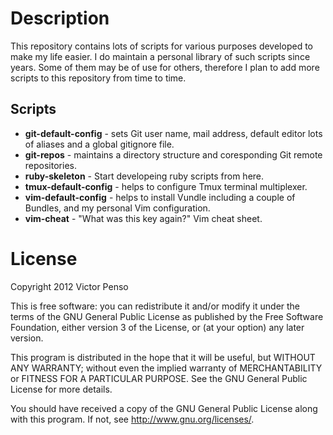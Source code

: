 Description
===========

This repository contains lots of scripts for various purposes
developed to make my life easier. I do maintain a personal 
library of such scripts since years. Some of them may be of
use for others, therefore I plan to add more scripts to this
repository from time to time. 

Scripts
-------

* **git-default-config** - sets Git user name, mail address, 
  default editor lots of aliases and a global gitignore file.
* **git-repos** - maintains a directory structure and coresponding 
  Git remote repositories.
* **ruby-skeleton** - Start developeing ruby scripts from here.
* **tmux-default-config** - helps to configure Tmux terminal
  multiplexer.
* **vim-default-config** - helps to install Vundle including
  a couple of Bundles, and my personal Vim configuration.
* **vim-cheat** - "What was this key again?" Vim cheat sheet. 

License
=======

Copyright 2012 Victor Penso

This is free software: you can redistribute it
and/or modify it under the terms of the GNU General Public
License as published by the Free Software Foundation,
either version 3 of the License, or (at your option) any
later version.

This program is distributed in the hope that it will be
useful, but WITHOUT ANY WARRANTY; without even the implied
warranty of MERCHANTABILITY or FITNESS FOR A PARTICULAR
PURPOSE. See the GNU General Public License for more details.

You should have received a copy of the GNU General Public
License along with this program. If not, see 
<http://www.gnu.org/licenses/>.
